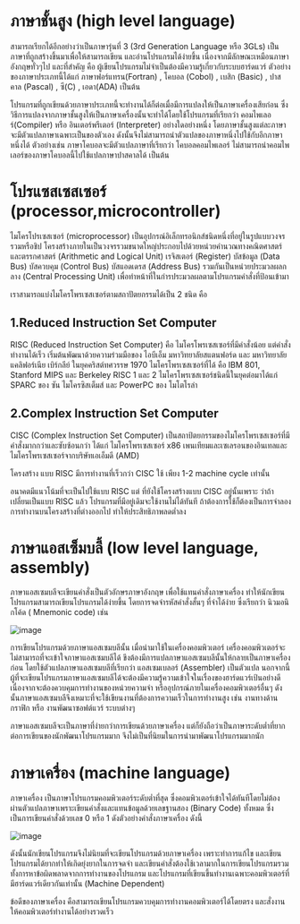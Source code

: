 # ภาษาชั้นสูง (high level language)
สามารถเรียกได้อีกอย่างว่าเป็นภาษารุ่นที่ 3 (3rd Generation Language หรือ 3GLs) เป็นภาษาที่ถูกสร้างขึ้นมาเพื่อให้สามารถเขียน และอ่านโปรแกรมได้ง่ายขึ้น เนื่องจากมีลักษณะเหมือนภาษาอังกฤษทั่วๆไป และที่สำคัญ คือ ผู้เขียนโปรแกรมไม่จำเป็นต้องมีความรู้เกี่ยวกับระบบฮาร์ดแวร์ ตัวอย่างของภาษาประเภทนี้ได้แก่ ภาษาฟอร์แทรน(Fortran) , โคบอล (Cobol) , เบสิก (Basic) , ปาสคาล (Pascal) , ซี(C) , เอดา(ADA) เป็นต้น
   
โปรแกรมที่ถูกเขียนด้วยภาษาประเภทนี้จะทำงานได้ก็ต่อเมื่อมีการแปลงให้เป็นภาษาเครื่องเสียก่อน ซึ่งวิธีการแปลงจากภาษาชั้นสูงให้เป็นภาษาเครื่องนั้นจะทำได้โดยใช้โปรแกรมที่เรียกว่า คอมไพเลอร์(Compiler) หรือ อินเตอร์พรีเตอร์ (Interpreter) อย่างใดอย่างหนึ่ง โดยภาษาชั้นสูงแต่ละภาษาจะมีตัวแปลภาษาเฉพาะเป็นของตัวเอง ดังนั้นจึงไม่สามารถนำตัวแปลของภาษาหนึ่งไปใช้กับอีกภาษาหนึ่งได้ ตัวอย่างเช่น ภาษาโคบอลจะมีตัวแปลภาษาที่เรียกว่า โคบอลคอมไพเลอร์ ไม่สามารถนำคอมไพเลอร์ของภาษาโคบอลนี้ไปใช้แปลภาษาปาสคาลได้ เป็นต้น

# โปรแซสเซสเซอร์ (processor,microcontroller)
ไมโครโปรเซสเซอร์ (microprocessor) เป็นอุปกรณ์อิเล็กทรอนิกส์ชนิดหนึ่งที่อยู่ในรูปแบบวงจรรวมหรือชิป โครงสร้างภายในเป็นวงจรรวมขนาดใหญ่ประกอบไปด้วยหน่วยคำนวณทางคณิตศาสตร์และตรรกศาสตร์
(Arithmetic and Logical Unit) เรจิสเตอร์ (Register) บัสข้อมูล (Data Bus) บัสควบคุม (Control
Bus) บัสแอดเดรส (Address Bus) รวมกันเป็นหน่วยประมวลผลกลาง (Central Processing Unit)
เพื่อทำหน้าที่ในกำรประมวลผลตามโปรแกรมคำสั่งที่ป้อนเข้ามา

เราสามารถแบ่งไมโครโพรเซสเซอร์ตามสถาปัตยกรรมได้เป็น 2 ชนิด คือ

## 1.Reduced Instruction Set Computer
RISC (Reduced Instruction Set Computer) คือ ไมโครโพรเซสเซอร์ที่มีคำสั่งน้อย แต่คำสั่งทำงานได้เร็ว เริ่มต้นพัฒนาด้วยความร่วมมือของ ไอบีเอ็ม มหาวิทยาลัยสแตนฟอร์ด และ มหาวิทยาลัยแคลิฟอร์เนีย เบิร์กลีย์ ในยุคคริสต์ทศวรรษ 1970 ไมโครโพรเซสเซอร์ที่ได้ คือ IBM 801, Stanford MIPS และ Berkeley RISC 1 และ 2 ไมโครโพรเซสเซอร์ชนิดนี้ในยุคต่อมาได้แก่ SPARC ของ ซัน ไมโครซิสเต็มส์ และ PowerPC ของ โมโตโรล่า

## 2.Complex Instruction Set Computer
CISC (Complex Instruction Set Computer) เป็นสถาป้ตยกรรมของไมโครโพรเซสเซอร์ที่มีคำสั่งมากกว่าและซับซ้อนกว่า ได้แก่ ไมโครโพรเซสเซอร์ x86 เพนเทียมและเซเลรอนของอินเทลและ ไมโครโพรเซสเซอร์จากบริษัทเอเอ็มดี (AMD)

โครงสร้าง แบบ RISC มีการทำงานที่เร็วกว่า CISC ใช้ เพียง 1-2 machine cycle เท่านั้น

อนาคตมีแนวโน้มที่จะเป็นไปใช้แบบ RISC แต่ ที่ยังใช้โครงสร้างแบบ CISC อยู่นั้นเพราะ ว่าถ้าเปลี่ยนเป็นแบบ RISC แล้ว โปรแกรมที่มีอยู่เดิมจะใช้งานไม่ได้ทันที ถ้าต้องการใช้ก็ต้องเป็นการจำลองการทำงานบนโครงสร้างที่ต่างออกไป ทำให้ประสิทธิภาพลดต่ำลง

# ภาษาแอสเซ็มบลี้ (low level language, assembly)

ภาษาแอสเซมบลีจะเขียนคำสั่งเป็นตัวอักษรภาษาอังกฤษ เพื่อใช้แทนคำสั่งภาษาเครื่อง ทำให้นักเขียนโปรแกรมสามารถเขียนโปรแกรมได้ง่ายขึ้น โดยการจดจำรหัสคำสั่งสั้นๆ ที่จำได้ง่าย ซึ่งเรียกว่า นิวมอนิกโค้ด ( Mnemonic code) เช่น

![image](https://user-images.githubusercontent.com/98943603/161996576-7a592891-aa5c-410d-b15a-9e2619273a4e.png)

การเขียนโปรแกรมด้วยภาษาแอสเซมบลีนั้น เมื่อนำมาใช้ในเครื่องคอมพิวเตอร์ เครื่องคอมพิวเตอร์จะไม่สามารถที่จะเข้าใจภาษาแอสเซมบลีได้ ขึงต้องมีการแปลภาษาแอสเซมบลีนั้นให้กลายเป็นภาษาเครื่องก่อน โดยใช้ตัวแปลภาษาแอสเซมบลีที่เรียกว่า แอสเซมเบลอร์ (Assembler) เป็นตัวแปล นอกจากนี้ผู้ที่จะเขียนโปรแกรมภาษาแอสเซมบลีได้จะต้องมีความรู้ความเข้าใจในเรื่องของฮาร์ดแวร์เป้นอย่างดีเนื่องจากจะต้องควบคุมการทำงานของหน่วยความจำ หรืออุปกรณ์ภายในเครื่องคอมพิวเตอร์อื่นๆ ดังนั้นภาษาแอสเซมบลีจึงเหมาะที่จะใช้เขียนงานที่ต้องการความเร็วในการทำงานสูง เช่น งานทางด้านกราฟิก หรือ งานพัฒนาซอฟต์แวร์ ระบบต่างๆ

ภาษาแอสเซมบลีจะเป็นภาษาที่ง่ายกว่าการเขียนด้วยภาษาเครื่อง แต่ก็ยังถือว่าเป็นภาษาระดับต่ำที่ยากต่อการเขียนของนักพัฒนาโปรแกรมมาก จึงไม่เป็นที่นิยมในการนำมาพัฒนาโปรแกรมมากนัก

# ภาษาเครื่อง (machine language)
ภาษาเครื่อง เป็นภาษาโปรแกรมคอมพิวเตอร์ระดับต่ำที่สุด ซึ่งคอมพิวเตอร์เข้าใจได้ทันทีโดยไม่ต้องผ่านตัวแปลภาษาเพราะเขียนคำสั่งและแทนข้อมูลด้วยเลขฐานสอง (Binary Code) ทั้งหมด ซึ่งเป็นการเขียนคำสั่งด้วยเลข 0 หรือ 1 ดังตัวอย่างคำสั่งภาษาเครื่อง ดังนี้

![image](https://user-images.githubusercontent.com/98943603/161996009-6f01e66b-b420-4732-8b33-7ce28dd797e1.png)

ดังนั้นนักเขียนโปรแกรมจึงไม่นิยมที่จะเขียนโปรแกรมด้วยภาษาเครื่อง เพราะทำการแก้ไข และเขียนโปรแกรมได้ยากทำให้เกิดยุ่งยากในการจดจำ และเขียนคำสั่งต้องใช้เวลามากในการเขียนโปรแกรมรวมทั้งการหาข้อผิดพลาดจากการทำงานของโปรแกรม และโปรแกรมที่เขียนขึ้นทำงานเฉพาะคอมพิวเตอร์ที่มีฮาร์ดแวร์เดียวกันเท่านั้น (Machine Dependent)

ข้อดีของภาษาเครื่อง คือสามารถเขียนโปรแกรมควบคุมการทำงานคอมพิวเตอร์ได้โดยตรง และสั่งงานให้คอมพิวเตอร์ทำงานได้อย่างรวดเร็ว

